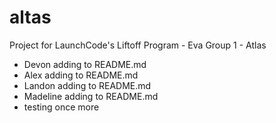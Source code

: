 # altas
Project for LaunchCode's Liftoff Program - Eva Group 1 - Atlas

- Devon adding to README.md
- Alex adding to README.md
- Landon adding to README.md
- Madeline adding to README.md
- testing once more